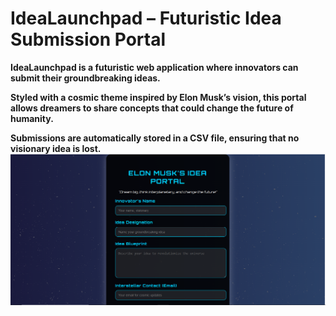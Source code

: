 #  IdeaLaunchpad – Futuristic Idea Submission Portal

**IdeaLaunchpad is a futuristic web application where innovators can submit their groundbreaking ideas.** 

**Styled with a cosmic theme inspired by Elon Musk’s vision, this portal allows dreamers to share concepts that could change the future of humanity.**

**Submissions are automatically stored in a CSV file, ensuring that no visionary idea is lost.** 
![Screenshot](Capture.PNG)
